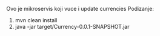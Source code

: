 Ovo je mikroservis koji vuce i update currencies 
Podizanje:
1. mvn clean install
2. java -jar target/Currency-0.0.1-SNAPSHOT.jar
